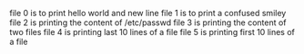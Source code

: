 file 0 is to print hello world and new line
file 1 is to print a confused smiley
file 2 is printing the content of /etc/passwd
file 3 is printing the content of two files
file 4 is printing last 10 lines of a file 
file 5 is printing first 10 lines of a file
